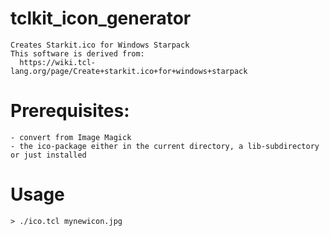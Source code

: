 # tclkit_icon_generator
    Creates Starkit.ico for Windows Starpack
    This software is derived from: 
      https://wiki.tcl-lang.org/page/Create+starkit.ico+for+windows+starpack

# Prerequisites:
    - convert from Image Magick
    - the ico-package either in the current directory, a lib-subdirectory or just installed

# Usage
    > ./ico.tcl mynewicon.jpg
